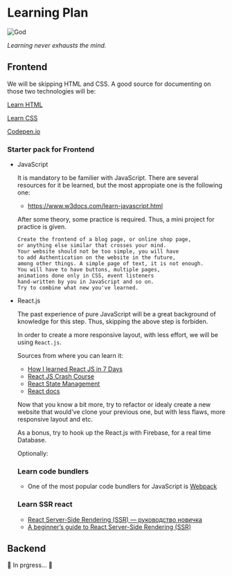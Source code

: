 # Learning Plan #

![God](http://paulgazis.com/Humor/Theocomp/Theocomp.gif)

*Learning never exhausts the mind.*

## Frontend ## 

We will be skipping HTML and CSS. A good source for documenting on those two technologies will be:

[Learn HTML](https://www.w3docs.com/learn-html.html)

[Learn CSS](https://www.w3docs.com/learn-css.html)

[Codepen.io](https://codepen.io/)

### Starter pack for Frontend

* JavaScript
    
    It is mandatory to be familier with JavaScript. There are several resources for it be learned, but the most appropiate one is the following one: 
    * https://www.w3docs.com/learn-javascript.html

    After some theory, some practice is required. Thus, a mini project for practice is given.

    ```
    Create the frontend of a blog page, or online shop page, 
    or anything else similar that crosses your mind.
    Your website should not be too simple, you will have 
    to add Authentication on the website in the future, 
    among other things. A simple page of text, it is not enough. 
    You will have to have buttons, multiple pages, 
    animations done only in CSS, event listeners 
    hand-written by you in JavaScript and so on.
    Try to combine what new you've learned.
    ```

* React.js

    The past experience of pure JavaScript will be a great background of knowledge for this step. Thus, skipping the above step is forbiden. 

    In order to create a more responsive layout, with less effort, we will be using `React.js`.

    Sources from where you can learn it:
    * [How I learned React JS in 7 Days](https://www.youtube.com/watch?v=xaUj-NCDu7c)
    * [React JS Crash Course](https://www.youtube.com/watch?v=w7ejDZ8SWv8)
    * [React State Management](https://youtu.be/-bEzt5ISACA)
    * [React docs](https://reactjs.org/docs/getting-started.html#try-react) 

    Now that you know a bit more, try to refactor or idealy create a new website that would've clone your previous one, but with less flaws, more responsive layout and etc.

    As a bonus, try to hook up the React.js with Firebase, for a real time Database. 

    Optionally:

    ### Learn code bundlers ###
    - One of the most popular code bundlers for JavaScript is [Webpack](https://webpack.github.io/)

    ### Learn SSR react ###
    - [React Server-Side Rendering (SSR) — руководство новичка](https://habr.com/ru/post/551948/)
    - [A beginner’s guide to React Server-Side Rendering (SSR)](https://medium.com/jspoint/a-beginners-guide-to-react-server-side-rendering-ssr-bf3853841d55)



## Backend ## 
🚧 In prgress... 🚧
